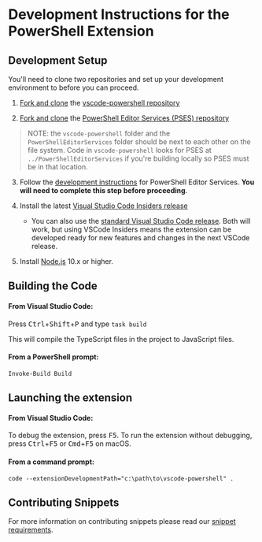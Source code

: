 # Development Instructions for the PowerShell Extension

## Development Setup

You'll need to clone two repositories and set up your development environment
to before you can proceed.

1. [Fork and clone](https://help.github.com/articles/fork-a-repo/) the [vscode-powershell repository](https://github.com/PowerShell/vscode-powershell)

2. [Fork and clone](https://help.github.com/articles/fork-a-repo/) the [PowerShell Editor Services (PSES) repository](https://github.com/PowerShell/PowerShellEditorServices)

> NOTE: the `vscode-powershell` folder and the `PowerShellEditorServices` folder should be next to each other on the file system. Code in `vscode-powershell` looks for PSES at `../PowerShellEditorServices` if you're building locally so PSES must be in that location.

3. Follow the [development instructions](https://github.com/PowerShell/PowerShellEditorServices#development) for PowerShell Editor Services. **You will need to complete this step before proceeding**.

4. Install the latest [Visual Studio Code Insiders release](https://code.visualstudio.com/insiders)
    - You can also use the [standard Visual Studio Code release](https://code.visualstudio.com/). Both will work, but using VSCode
    Insiders means the extension can be developed ready for new features
    and changes in the next VSCode release.

5. Install [Node.js](https://nodejs.org/en/) 10.x or higher.

## Building the Code

#### From Visual Studio Code:

Press <kbd>Ctrl</kbd>+<kbd>Shift</kbd>+<kbd>P</kbd> and type `task build`

This will compile the TypeScript files in the project to JavaScript files.

#### From a PowerShell prompt:

```
Invoke-Build Build
```

## Launching the extension

#### From Visual Studio Code:

To debug the extension, press <kbd>F5</kbd>.  To run the extension without debugging,
press <kbd>Ctrl</kbd>+<kbd>F5</kbd> or <kbd>Cmd</kbd>+<kbd>F5</kbd> on macOS.

#### From a command prompt:

```
code --extensionDevelopmentPath="c:\path\to\vscode-powershell" .
```

## Contributing Snippets

For more information on contributing snippets please read our [snippet requirements](https://github.com/PowerShell/vscode-powershell/blob/master/docs/community_snippets.md#contributing). 
